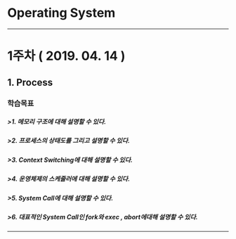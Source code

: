 # Operating System 
*** 
 
  
# 1주차 ( 2019. 04. 14 )
## 1. Process 
### 학습목표 
##### >1. 메모리 구조에 대해 설명할 수 있다. 
##### >2. 프로세스의 상태도를 그리고 설명할 수 있다. 
##### >3. Context Switching에 대해 설명할 수 있다. 
##### >4. 운영체제의 스케줄러에 대해 설명할 수 있다. 
##### >5. System Call에 대해 설명할 수 있다. 
##### >6. 대표적인 System Call인 fork와 exec , abort에대해 설명할 수 있다. 
*** 
